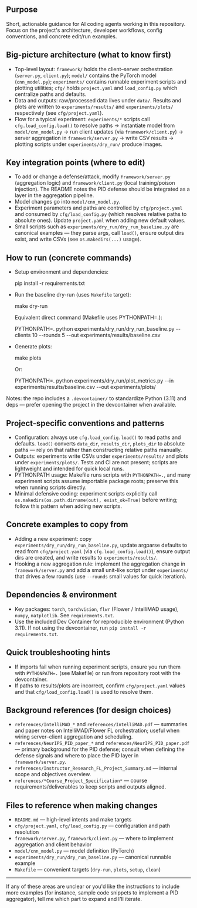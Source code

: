 ## Purpose

Short, actionable guidance for AI coding agents working in this repository. Focus on the project's architecture, developer workflows, config conventions, and concrete edit/run examples.

## Big-picture architecture (what to know first)

- Top-level layout: `framework/` holds the client–server orchestration (`server.py`, `client.py`); `model/` contains the PyTorch model (`cnn_model.py`); `experiments/` contains runnable experiment scripts and plotting utilities; `cfg/` holds `project.yaml` and `load_config.py` which centralize paths and defaults.
- Data and outputs: raw/processed data lives under `data/`. Results and plots are written to `experiments/results/` and `experiments/plots/` respectively (see `cfg/project.yaml`).
- Flow for a typical experiment: `experiments/*` scripts call `cfg.load_config.load()` to resolve paths → instantiate model from `model/cnn_model.py` → run client updates (via `framework/client.py`) → server aggregation in `framework/server.py` → write CSV results → plotting scripts under `experiments/dry_run/` produce images.

## Key integration points (where to edit)

- To add or change a defense/attack, modify `framework/server.py` (aggregation logic) and `framework/client.py` (local training/poison injection). The README notes the PID defense should be integrated as a layer in the aggregation pipeline.
- Model changes go into `model/cnn_model.py`.
- Experiment parameters and paths are controlled by `cfg/project.yaml` and consumed by `cfg/load_config.py` (which resolves relative paths to absolute ones). Update `project.yaml` when adding new default values.
- Small scripts such as `experiments/dry_run/dry_run_baseline.py` are canonical examples — they parse args, call `load()`, ensure output dirs exist, and write CSVs (see `os.makedirs(...)` usage).

## How to run (concrete commands)

- Setup environment and dependencies:

  pip install -r requirements.txt

- Run the baseline dry-run (uses `Makefile` target):

  make dry-run

  Equivalent direct command (Makefile uses PYTHONPATH=.):

  PYTHONPATH=. python experiments/dry_run/dry_run_baseline.py --clients 10 --rounds 5 --out experiments/results/baseline.csv

- Generate plots:

  make plots

  Or:

  PYTHONPATH=. python experiments/dry_run/plot_metrics.py --in experiments/results/baseline.csv --out experiments/plots/

Notes: the repo includes a `.devcontainer/` to standardize Python (3.11) and deps — prefer opening the project in the devcontainer when available.

## Project-specific conventions and patterns

- Configuration: always use `cfg.load_config.load()` to read paths and defaults. `load()` converts `data_dir`, `results_dir`, `plots_dir` to absolute paths — rely on that rather than constructing relative paths manually.
- Outputs: experiments write CSVs under `experiments/results/` and plots under `experiments/plots/`. Tests and CI are not present; scripts are lightweight and intended for quick local runs.
- PYTHONPATH usage: Makefile runs scripts with `PYTHONPATH=.`, and many experiment scripts assume importable package roots; preserve this when running scripts directly.
- Minimal defensive coding: experiment scripts explicitly call `os.makedirs(os.path.dirname(out), exist_ok=True)` before writing; follow this pattern when adding new scripts.

## Concrete examples to copy from

- Adding a new experiment: copy `experiments/dry_run/dry_run_baseline.py`, update argparse defaults to read from `cfg/project.yaml` (via `cfg.load_config.load()`), ensure output dirs are created, and write results to `experiments/results/`.
- Hooking a new aggregation rule: implement the aggregation change in `framework/server.py` and add a small unit-like script under `experiments/` that drives a few rounds (use `--rounds` small values for quick iteration).

## Dependencies & environment

- Key packages: `torch`, `torchvision`, `flwr` (Flower / IntelliMAD usage), `numpy`, `matplotlib`. See `requirements.txt`.
- Use the included Dev Container for reproducible environment (Python 3.11). If not using the devcontainer, run `pip install -r requirements.txt`.

## Quick troubleshooting hints

- If imports fail when running experiment scripts, ensure you run them with `PYTHONPATH=.` (see Makefile) or run from repository root with the devcontainer.
- If paths to results/plots are incorrect, confirm `cfg/project.yaml` values and that `cfg/load_config.load()` is used to resolve them.

## Background references (for design choices)

- `references/IntelliMAD_*` and `references/IntelliMAD.pdf` — summaries and paper notes on IntelliMAD/Flower FL orchestration; useful when wiring server–client aggregation and scheduling.
- `references/NeurIPS_PID_paper_*` and `references/NeurIPS_PID_paper.pdf` — primary background for the PID defense; consult when defining the defense signals and where to place the PID layer in `framework/server.py`.
- `references/Instructor_Research_FL_Project_Summary.md` — internal scope and objectives overview.
- `references/*Course_Project_Specification*` — course requirements/deliverables to keep scripts and outputs aligned.

## Files to reference when making changes

- `README.md` — high-level intents and make targets
- `cfg/project.yaml`, `cfg/load_config.py` — configuration and path resolution
- `framework/server.py`, `framework/client.py` — where to implement aggregation and client behavior
- `model/cnn_model.py` — model definition (PyTorch)
- `experiments/dry_run/dry_run_baseline.py` — canonical runnable example
- `Makefile` — convenient targets (`dry-run`, `plots`, `setup`, `clean`)

---

If any of these areas are unclear or you'd like the instructions to include more examples (for instance, sample code snippets to implement a PID aggregator), tell me which part to expand and I'll iterate.
